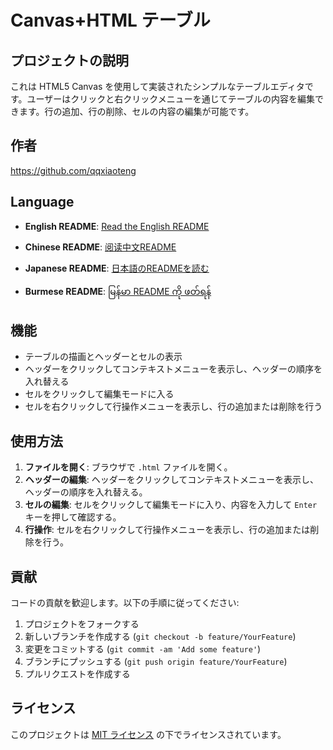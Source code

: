 # Canvas+HTML テーブル

## プロジェクトの説明

これは HTML5 Canvas を使用して実装されたシンプルなテーブルエディタです。ユーザーはクリックと右クリックメニューを通じてテーブルの内容を編集できます。行の追加、行の削除、セルの内容の編集が可能です。

## 作者

https://github.com/qqxiaoteng

## Language


- **English README**: [Read the English README](README.md)

- **Chinese README**: [阅读中文README](README_zh.md)

- **Japanese README**: [日本語のREADMEを読む](README_jp.md)

- **Burmese README**: [မြန်မာ README ကို ဖတ်ရန်](README_bm.md)

## 機能

- テーブルの描画とヘッダーとセルの表示
- ヘッダーをクリックしてコンテキストメニューを表示し、ヘッダーの順序を入れ替える
- セルをクリックして編集モードに入る
- セルを右クリックして行操作メニューを表示し、行の追加または削除を行う

## 使用方法

1. **ファイルを開く**: ブラウザで `.html` ファイルを開く。
2. **ヘッダーの編集**: ヘッダーをクリックしてコンテキストメニューを表示し、ヘッダーの順序を入れ替える。
3. **セルの編集**: セルをクリックして編集モードに入り、内容を入力して `Enter` キーを押して確認する。
4. **行操作**: セルを右クリックして行操作メニューを表示し、行の追加または削除を行う。

## 貢献

コードの貢献を歓迎します。以下の手順に従ってください:

1. プロジェクトをフォークする
2. 新しいブランチを作成する (`git checkout -b feature/YourFeature`)
3. 変更をコミットする (`git commit -am 'Add some feature'`)
4. ブランチにプッシュする (`git push origin feature/YourFeature`)
5. プルリクエストを作成する

## ライセンス

このプロジェクトは [MIT ライセンス](LICENSE) の下でライセンスされています。
